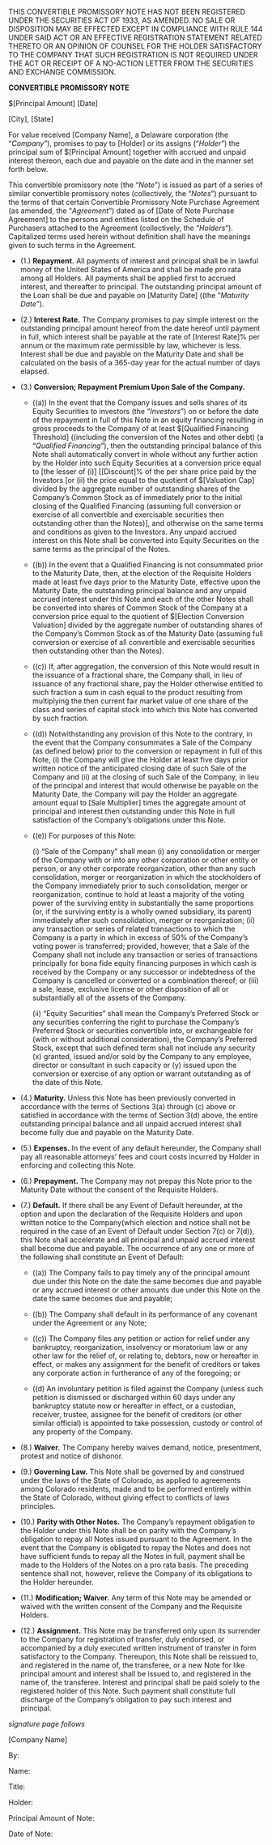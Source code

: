 THIS CONVERTIBLE PROMISSORY NOTE HAS NOT BEEN REGISTERED UNDER THE SECURITIES ACT OF 1933, AS AMENDED.  NO SALE OR DISPOSITION MAY BE EFFECTED EXCEPT IN COMPLIANCE WITH RULE 144 UNDER SAID ACT OR AN EFFECTIVE REGISTRATION STATEMENT RELATED THERETO OR AN OPINION OF COUNSEL FOR THE HOLDER SATISFACTORY TO THE COMPANY  THAT SUCH REGISTRATION IS NOT REQUIRED UNDER THE ACT OR RECEIPT OF A NO-ACTION LETTER FROM THE SECURITIES AND EXCHANGE COMMISSION.

__CONVERTIBLE PROMISSORY NOTE__

$[Principal Amount]  [Date]

[City], [State]

For value received [Company Name], a Delaware corporation (the “_Company_”), promises to pay to [Holder] or its assigns (“_Holder_”) the principal sum of $[Principal Amount] together with accrued and unpaid interest thereon, each due and payable on the date and in the manner set forth below. 

This convertible promissory note (the “_Note_”) is issued as part of a series of similar convertible promissory notes (collectively, the “_Notes_”) pursuant to the terms of that certain Convertible Promissory Note Purchase Agreement (as amended, the “_Agreement_”) dated as of [Date of Note Purchase Agreement]  to the persons and entities listed on the Schedule of Purchasers attached to the Agreement (collectively, the “_Holders_”). Capitalized terms used herein without definition shall have the meanings given to such terms in the Agreement. 

* (1.)  __Repayment.__  All payments of interest and principal shall be in lawful money of the United States of America and shall be made pro rata among all Holders.  All payments shall be applied first to accrued interest, and thereafter to principal.  The outstanding principal amount of the Loan shall be due and payable on [Maturity Date] \((the “_Maturity Date_”).

* (2.)  __Interest Rate.__  The Company promises to pay simple interest on the outstanding principal amount hereof from the date hereof until payment in full, which interest shall be payable at the rate of [Interest Rate]% per annum or the maximum rate permissible by law, whichever is less.  Interest shall be due and payable on the Maturity Date and shall be calculated on the basis of a 365-day year for the actual number of days elapsed.  

* (3.)  __Conversion; Repayment Premium Upon Sale of the Company.__  

    * ((a)) In the event that the Company issues and sells shares of its Equity Securities to investors (the “_Investors_”) on or before the date of the repayment in full of this Note in an equity financing resulting in gross proceeds to the Company of at least $[Qualified Financing Threshold] \((including the conversion of the Notes and other debt) (a “_Qualified Financing_”), then the outstanding principal balance of this Note shall automatically convert in whole without any further action by the Holder into such Equity Securities at a conversion price equal to [the lesser of (i)] \[[Discount]% of the per share price paid by the Investors [or (ii) the price equal to the quotient of $[Valuation Cap] divided by the aggregate number of outstanding shares of the Company’s Common Stock as of immediately prior to the initial closing of the Qualified Financing (assuming full conversion or exercise of all convertible and exercisable securities then outstanding other than the Notes)], and otherwise on the same terms and conditions as given to the Investors.  Any unpaid accrued interest on this Note shall be converted into Equity Securities on the same terms as the principal of the Notes.

    * ((b)) In the event that a Qualified Financing is not consummated prior to the Maturity Date, then, at the election of the Requisite Holders made at least five days prior to the Maturity Date, effective upon the Maturity Date, the outstanding principal balance and any unpaid accrued interest under this Note and each of the other Notes shall be converted into shares of Common Stock of the Company at a conversion price equal to the quotient of $[Election Conversion Valuation] divided by the aggregate number of outstanding shares of the Company’s Common Stock as of the Maturity Date (assuming full conversion or exercise of all convertible and exercisable securities then outstanding other than the Notes).    

    * ((c)) If, after aggregation, the conversion of this Note would result in the issuance of a fractional share, the Company shall, in lieu of issuance of any fractional share, pay the Holder otherwise entitled to such fraction a sum in cash equal to the product resulting from multiplying the then current fair market value of one share of the class and series of capital stock into which this Note has converted by such fraction.

    * ((d)) Notwithstanding any provision of this Note to the contrary, in the event that the Company consummates a Sale of the Company (as defined below) prior to the conversion or repayment in full of this Note, (i) the Company will give the Holder at least five days prior written notice of the anticipated closing date of such Sale of the Company and (ii) at the closing of such Sale of the Company, in lieu of the principal and interest that would otherwise be payable on the Maturity Date, the Company will pay the Holder an aggregate amount equal to [Sale Multiplier] times the aggregate amount of principal and interest then outstanding under this Note in full satisfaction of the Company’s obligations under this Note.

    * ((e)) For purposes of this Note: 

      (i) “Sale of the Company” shall mean (i) any consolidation or merger of the Company with or into any other corporation or other entity or person, or any other corporate reorganization, other than any such consolidation, merger or reorganization in which the stockholders of the Company immediately prior to such consolidation, merger or reorganization, continue to hold at least a majority of the voting power of the surviving entity in substantially the same proportions (or, if the surviving entity is a wholly owned subsidiary, its parent) immediately after such consolidation, merger or reorganization; (ii) any transaction or series of related transactions to which the Company is a party in which in excess of 50% of the Company’s voting power is transferred; provided, however, that a Sale of the Company shall not include any transaction or series of transactions principally for bona fide equity financing purposes in which cash is received by the Company or any successor or indebtedness of the Company is cancelled or converted or a combination thereof; or (iii) a sale, lease, exclusive license or other disposition of all or substantially all of the assets of the Company. 

      (ii)  “Equity Securities” shall mean the Company’s Preferred Stock or any securities conferring the right to purchase the Company’s Preferred Stock or securities convertible into, or exchangeable for (with or without additional consideration), the Company’s Preferred Stock, except that such defined term shall not include any security (x) granted, issued and/or sold by the Company to any employee, director or consultant in such capacity or (y) issued upon the conversion or exercise of any option or warrant outstanding as of the date of this Note. 

* (4.)  __Maturity.__  Unless this Note has been previously converted in accordance with the terms of Sections 3(a) through (c) above or satisfied in accordance with the terms of Section 3(d) above, the entire outstanding principal balance and all unpaid accrued interest shall become fully due and payable on the Maturity Date.

* (5.)  __Expenses.__  In the event of any default hereunder, the Company shall pay all reasonable attorneys’ fees and court costs incurred by Holder in enforcing and collecting this Note.

* (6.)  __Prepayment.__  The Company may not prepay this Note prior to the Maturity Date without the consent of the Requisite Holders.

* (7.)  __Default.__  If there shall be any Event of Default hereunder, at the option and upon the declaration of the Requisite Holders and upon written notice to the Company(which election and notice shall not be required in the case of an Event of Default under Section 7(c) or 7(d)), this Note shall accelerate and all principal and unpaid accrued interest shall become due and payable. The occurrence of any one or more of the following shall constitute an Event of Default:

    * ((a)) The Company fails to pay timely any of the principal amount due under this Note on the date the same becomes due and payable or any accrued interest or other amounts due under this Note on the date the same becomes due and payable;

    * ((b)) The Company shall default in its performance of any covenant under the Agreement or any Note;

    * ((c)) The Company files any petition or action for relief under any bankruptcy, reorganization, insolvency or moratorium law or any other law for the relief of, or relating to, debtors, now or hereafter in effect, or makes any assignment for the benefit of creditors or takes any corporate action in furtherance of any of the foregoing; or

    * ((d) An involuntary petition is filed against the Company (unless such petition is dismissed or discharged within 60 days under any bankruptcy statute now or hereafter in effect, or a custodian, receiver, trustee, assignee for the benefit of creditors (or other similar official) is appointed to take possession, custody or control of any property of the Company. 

* (8.)  __Waiver.__  The Company hereby waives demand, notice, presentment, protest and notice of dishonor.

* (9.)  __Governing Law.__  This Note shall be governed by and construed under the laws of the State of Colorado, as applied to agreements among Colorado residents, made and to be performed entirely within the State of Colorado, without giving effect to conflicts of laws principles.

* (10.) __Parity with Other Notes.__  The Company’s repayment obligation to the Holder under this Note shall be on parity with the Company’s obligation to repay all Notes issued pursuant to the Agreement.  In the event that the Company is obligated to repay the Notes and does not have sufficient funds to repay all the Notes in full, payment shall be made to the Holders of the Notes on a pro rata basis.  The preceding sentence shall not, however, relieve the Company of its obligations to the Holder hereunder.

* (11.) __Modification; Waiver.__ Any term of this Note may be amended or waived with the written consent of the Company and the Requisite Holders.

* (12.) __Assignment.__ This Note may be transferred only upon its surrender to the Company for registration of transfer, duly endorsed, or accompanied by a duly executed written instrument of transfer in form satisfactory to the Company.  Thereupon, this Note shall be reissued to, and registered in the name of, the transferee, or a new Note for like principal amount and interest shall be issued to, and registered in the name of, the transferee.  Interest and principal shall be paid solely to the registered holder of this Note.  Such payment shall constitute full discharge of the Company’s obligation to pay such interest and principal.

_signature page follows_ 

[Company Name]

By: 

Name:

Title:  

Holder:       

Principal Amount of Note: 

Date of Note:       

